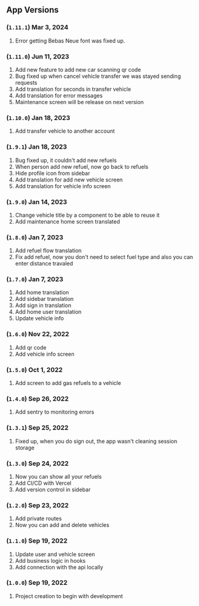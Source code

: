 ## App Versions

### (`1.11.1`) Mar 3, 2024
1. Error getting Bebas Neue font was fixed up.

### (`1.11.0`) Jun 11, 2023
1. Add new feature to add new car scanning qr code
2. Bug fixed up when cancel vehicle transfer we was stayed sending requests
3. Add translation for seconds in transfer vehicle
4. Add translation for error messages
5. Maintenance screen will be release on next version

### (`1.10.0`) Jan 18, 2023
1. Add transfer vehicle to another account

### (`1.9.1`) Jan 18, 2023
1. Bug fixed up, it couldn't add new refuels
2. When person add new refuel, now go back to refuels
3. Hide profile icon from sidebar
4. Add translation for add new vehicle screen
5. Add translation for vehicle info screen

### (`1.9.0`) Jan 14, 2023
1. Change vehicle title by a component to be able to reuse it
2. Add maintenance home screen translated

### (`1.8.0`) Jan 7, 2023
1. Add refuel flow translation
2. Fix add refuel, now you don't need to select fuel type and also you can enter distance travaled

### (`1.7.0`) Jan 7, 2023
1. Add home translation
2. Add sidebar translation
3. Add sign in translation
4. Add home user translation
5. Update vehicle info

### (`1.6.0`) Nov 22, 2022
1. Add qr code
2. Add vehicle info screen

### (`1.5.0`) Oct 1, 2022
1. Add screen to add gas refuels to a vehicle

### (`1.4.0`) Sep 26, 2022
1. Add sentry to monitoring errors

### (`1.3.1`) Sep 25, 2022
1. Fixed up, when you do sign out, the app wasn't cleaning session storage

### (`1.3.0`) Sep 24, 2022
1. Now you can show all your refuels
2. Add CI/CD with Vercel
3. Add version control in sidebar

### (`1.2.0`) Sep 23, 2022
1. Add private routes
2. Now you can add and delete vehicles

### (`1.1.0`) Sep 19, 2022
1. Update user and vehicle screen
2. Add business logic in hooks
3. Add connection with the api locally

### (`1.0.0`) Sep 19, 2022
1. Project creation to begin with development